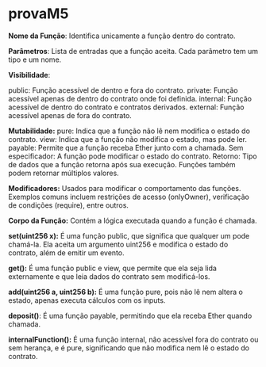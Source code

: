 # provaM5
**Nome da Função**: Identifica unicamente a função dentro do contrato.

**Parâmetros**: Lista de entradas que a função aceita. Cada parâmetro tem um tipo e um nome.

**Visibilidade**:

public: Função acessível de dentro e fora do contrato.
private: Função acessível apenas de dentro do contrato onde foi definida.
internal: Função acessível de dentro do contrato e contratos derivados.
external: Função acessível apenas de fora do contrato.

**Mutabilidade:**
pure: Indica que a função não lê nem modifica o estado do contrato.
view: Indica que a função não modifica o estado, mas pode ler.
payable: Permite que a função receba Ether junto com a chamada.
Sem especificador: A função pode modificar o estado do contrato.
Retorno: Tipo de dados que a função retorna após sua execução. Funções também podem retornar múltiplos valores.

**Modificadores:** Usados para modificar o comportamento das funções. Exemplos comuns incluem restrições de acesso (onlyOwner), verificação de condições (require), entre outros.

**Corpo da Função:** Contém a lógica executada quando a função é chamada.

**set(uint256 x):** É uma função public, que significa que qualquer um pode chamá-la. Ela aceita um argumento uint256 e modifica o estado do contrato, além de emitir um evento.

**get():** É uma função public e view, que permite que ela seja lida externamente e que leia dados do contrato sem modificá-los.

**add(uint256 a, uint256 b):** É uma função pure, pois não lê nem altera o estado, apenas executa cálculos com os inputs.

**deposit()**: É uma função payable, permitindo que ela receba Ether quando chamada.

**internalFunction():** É uma função internal, não acessível fora do contrato ou sem herança, e é pure, significando que não modifica nem lê o estado do contrato.
